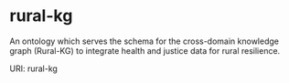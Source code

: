 # rural-kg

An ontology which serves the schema for the cross-domain knowledge graph (Rural-KG) to integrate health and justice data for rural resilience.

URI: rural-kg

